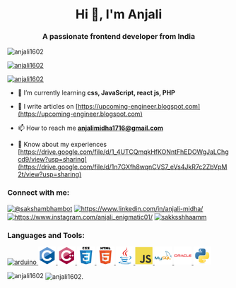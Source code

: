 <h1 align="center">Hi 👋, I'm Anjali</h1>
<h3 align="center">A passionate frontend developer from India</h3>

<p align="left"> <img src="https://komarev.com/ghpvc/?username=anjali1602&label=Profile%20views&color=0e75b6&style=flat" alt="anjali1602" /> </p>

<p align="left"> <a href="https://github.com/ryo-ma/github-profile-trophy"><img src="https://github-profile-trophy.vercel.app/?username=anjali1602" alt="anjali1602" /></a> </p>

<p align="left"> <a href="https://twitter.com/anjali1602" target="blank"><img src="https://img.shields.io/twitter/follow/anjali1602?logo=twitter&style=for-the-badge" alt="anjali1602" /></a> </p>

- 🌱 I’m currently learning **css, JavaScript, react js, PHP**

- 📝 I  write articles on [https://upcoming-engineer.blogspot.com](https://upcoming-engineer.blogspot.com)

- 📫 How to reach me **anjalimidha1716@gmail.com**

- 📄 Know about my experiences [https://drive.google.com/file/d/1_4UTCQmqkHfKONntFhEDOWgJaLChgcd9/view?usp=sharing](https://drive.google.com/file/d/1n7GXfh8wqnCVS7_eVs4JkR7c2ZbVpM2t/view?usp=sharing)

<h3 align="left">Connect with me:</h3>
<p align="left">
<a href="https://twitter.com/@anjalimidha_16" target="blank"><img align="center" src="https://raw.githubusercontent.com/rahuldkjain/github-profile-readme-generator/master/src/images/icons/Social/twitter.svg" alt="@sakshambhambot" height="30" width="40" /></a>
<a href="https://linkedin.com/in/https://www.linkedin.com/in/anjali-midha/" target="blank"><img align="center" src="https://raw.githubusercontent.com/rahuldkjain/github-profile-readme-generator/master/src/images/icons/Social/linked-in-alt.svg" alt="https://www.linkedin.com/in/anjali-midha/" height="30" width="40" /></a>
<a href="https://instagram.com/https://www.instagram.com/anjali_enigmatic01/" target="blank"><img align="center" src="https://raw.githubusercontent.com/rahuldkjain/github-profile-readme-generator/master/src/images/icons/Social/instagram.svg" alt="https://www.instagram.com/anjali_enigmatic01/" height="30" width="40" /></a>
<a href="https://www.hackerrank.com/cse_19bcs3796" target="blank"><img align="center" src="https://raw.githubusercontent.com/rahuldkjain/github-profile-readme-generator/master/src/images/icons/Social/hackerrank.svg" alt="sakksshhaamm" height="30" width="40" /></a>
</p>

<h3 align="left">Languages and Tools:</h3>
<p align="left"> <a href="https://www.arduino.cc/" target="_blank"> <img src="https://cdn.worldvectorlogo.com/logos/arduino-1.svg" alt="arduino" width="40" height="40"/> </a> <a href="https://www.cprogramming.com/" target="_blank"> <img src="https://raw.githubusercontent.com/devicons/devicon/master/icons/c/c-original.svg" alt="c" width="40" height="40"/> </a> <a href="https://www.w3schools.com/cpp/" target="_blank"> <img src="https://raw.githubusercontent.com/devicons/devicon/master/icons/cplusplus/cplusplus-original.svg" alt="cplusplus" width="40" height="40"/> </a> <a href="https://www.w3schools.com/css/" target="_blank"> <img src="https://raw.githubusercontent.com/devicons/devicon/master/icons/css3/css3-original-wordmark.svg" alt="css3" width="40" height="40"/> </a> <a href="https://www.w3.org/html/" target="_blank"> <img src="https://raw.githubusercontent.com/devicons/devicon/master/icons/html5/html5-original-wordmark.svg" alt="html5" width="40" height="40"/> </a> <a href="https://www.java.com" target="_blank"> <img src="https://raw.githubusercontent.com/devicons/devicon/master/icons/java/java-original.svg" alt="java" width="40" height="40"/> </a> <a href="https://developer.mozilla.org/en-US/docs/Web/JavaScript" target="_blank"> <img src="https://raw.githubusercontent.com/devicons/devicon/master/icons/javascript/javascript-original.svg" alt="javascript" width="40" height="40"/> </a> <a href="https://www.mysql.com/" target="_blank"> <img src="https://raw.githubusercontent.com/devicons/devicon/master/icons/mysql/mysql-original-wordmark.svg" alt="mysql" width="40" height="40"/> </a> <a href="https://www.oracle.com/" target="_blank"> <img src="https://raw.githubusercontent.com/devicons/devicon/master/icons/oracle/oracle-original.svg" alt="oracle" width="40" height="40"/> </a> <a href="https://www.python.org" target="_blank"> <img src="https://raw.githubusercontent.com/devicons/devicon/master/icons/python/python-original.svg" alt="python" width="40" height="40"/> </a> </p>

<p><img align="left" src="https://github-readme-stats.vercel.app/api/top-langs?username=anjali1602&show_icons=true&locale=en&layout=compact" alt="anjali1602" /></p>

<p>&nbsp;<img align="center" src="https://github-readme-stats.vercel.app/api?username=anjali1602&show_icons=true&locale=en" alt="anjali1602." /></p>
